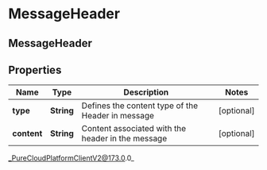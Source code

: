 # MessageHeader

## MessageHeader

## Properties

|Name | Type | Description | Notes|
|------------ | ------------- | ------------- | -------------|
| **type** | **String** | Defines the content type of the Header in message | [optional] |
| **content** | **String** | Content associated with the header in the message | [optional] |



_PureCloudPlatformClientV2@173.0.0_
